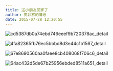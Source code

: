 ```yaml
---
title: 送小朋友回家了
author: 雾非雾的情思
date: 2015-07-28 12:20:55
---
```

![cd5387db0a74ebd746eeef9b720378ac_detail][]

![4fa82365fb76ec5bbbd8d3e44c1b1567_detail][]

![67e8690560aa0faee8cb408068f706c6_detail][]

![64ac432d5de67b25956ebded8511a651_detail][]


[cd5387db0a74ebd746eeef9b720378ac_detail]: http://file.mspring.org/images/blog/cd5387db0a74ebd746eeef9b720378ac!detail
[4fa82365fb76ec5bbbd8d3e44c1b1567_detail]: http://file.mspring.org/images/blog/4fa82365fb76ec5bbbd8d3e44c1b1567!detail
[67e8690560aa0faee8cb408068f706c6_detail]: http://file.mspring.org/images/blog/67e8690560aa0faee8cb408068f706c6!detail
[64ac432d5de67b25956ebded8511a651_detail]: http://file.mspring.org/images/blog/64ac432d5de67b25956ebded8511a651!detail